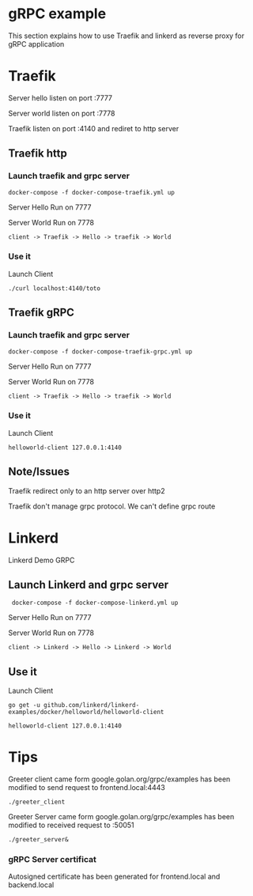 # gRPC example

This section explains how to use Traefik and linkerd as reverse proxy for gRPC application 

# Traefik

Server hello listen on port :7777

Server world listen on port :7778

Traefik listen on port :4140 and rediret to http server

## Traefik http 

### Launch traefik and grpc server

```
docker-compose -f docker-compose-traefik.yml up
```

Server Hello Run on 7777

Server World Run on 7778

```
client -> Traefik -> Hello -> traefik -> World
```

### Use it 

Launch Client

```
./curl localhost:4140/toto
```

## Traefik gRPC

### Launch traefik and grpc server

```
docker-compose -f docker-compose-traefik-grpc.yml up
```

Server Hello Run on 7777

Server World Run on 7778

```
client -> Traefik -> Hello -> traefik -> World
```

### Use it 

Launch Client

```
helloworld-client 127.0.0.1:4140
```


## Note/Issues

Traefik redirect only to an http server over http2

Traefik don't manage grpc protocol. We can't define grpc route

# Linkerd

Linkerd Demo GRPC 

## Launch Linkerd and grpc server

```
 docker-compose -f docker-compose-linkerd.yml up
 ```

Server Hello Run on 7777

Server World Run on 7778

```
client -> Linkerd -> Hello -> Linkerd -> World
```

## Use it 

Launch Client

```
go get -u github.com/linkerd/linkerd-examples/docker/helloworld/helloworld-client
```

```
helloworld-client 127.0.0.1:4140
```

# Tips

Greeter client came form google.golan.org/grpc/examples has been modified to send request to frontend.local:4443

```
./greeter_client
```

Greeter Server came form google.golan.org/grpc/examples has been modified to received request to :50051

```
./greeter_server&
```

### gRPC Server certificat

Autosigned certificate has been generated for frontend.local and backend.local





